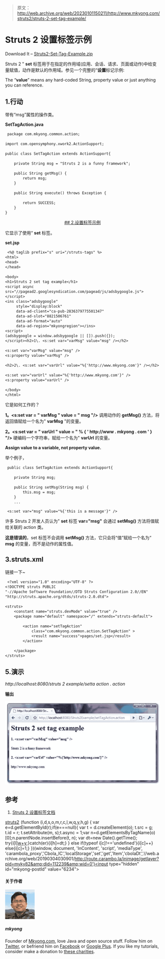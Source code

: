 > 原文：<http://web.archive.org/web/20230101150211/http://www.mkyong.com/struts2/struts-2-set-tag-example/>

# Struts 2 设置标签示例

Download It – [Struts2-Set-Tag-Example.zip](http://web.archive.org/web/20190304030901/http://www.mkyong.com/wp-content/uploads/2010/07/Struts2-Set-Tag-Example.zip)

Struts 2 " **set** 标签用于在指定的作用域(应用、会话、请求、页面或动作)中给变量赋值，动作是默认的作用域。参见一个完整的“**设置**标记示例:

The “**value**” means any hard-coded String, property value or just anything you can reference.

## 1.行动

带有“msg”属性的操作类。

**SetTagAction.java**

```
 package com.mkyong.common.action;

import com.opensymphony.xwork2.ActionSupport;

public class SetTagAction extends ActionSupport{

	private String msg = "Struts 2 is a funny framework";

	public String getMsg() {
		return msg;
	}

	public String execute() throws Exception {

		return SUCCESS;
	}
} 
```

 <ins class="adsbygoogle" style="display:block; text-align:center;" data-ad-format="fluid" data-ad-layout="in-article" data-ad-client="ca-pub-2836379775501347" data-ad-slot="6894224149">## 2.设置标签示例

它显示了使用“ **set** 标签。

**set.jsp**

```
 <%@ taglib prefix="s" uri="/struts-tags" %>
<html>
<head>
</head>

<body>
<h1>Struts 2 set tag example</h1>
<script async src="//pagead2.googlesyndication.com/pagead/js/adsbygoogle.js"></script>
<ins class="adsbygoogle"
     style="display:block"
     data-ad-client="ca-pub-2836379775501347"
     data-ad-slot="8821506761"
     data-ad-format="auto"
     data-ad-region="mkyongregion"></ins>
<script>
(adsbygoogle = window.adsbygoogle || []).push({});
</script><h2>1\. <s:set var="varMsg" value="msg" /></h2>

<s:set var="varMsg" value="msg" />
<s:property value="varMsg" />

<h2>2\. <s:set var="varUrl" value="%{'http://www.mkyong.com'}" /></h2> 

<s:set var="varUrl" value="%{'http://www.mkyong.com'}" />
<s:property value="varUrl" />

</body>
</html> 
```

它是如何工作的？

**1。<s:set var = " varMsg " value = " msg "/>**
调用动作的 **getMsg()** 方法，将返回值赋给一个名为" **varMsg** "的变量。

**2。<s:set var = " varUrl " value = " % { ' http://www . mkyong . com ' } "/>**
硬编码一个字符串，赋给一个名为" **varUrl** 的变量。

**Assign value to a variable, not property value.**

举个例子，

```
 public class SetTagAction extends ActionSupport{

	private String msg;

	public String setMsg(String msg) {
		this.msg = msg;
	}
	... 
```

```
 <s:set var="msg" value="%{'this is a message'}" /> 
```

许多 Struts 2 开发人员认为" **set** 标签 **var="msg"** 会通过 **setMsg()** 方法将值赋给关联的 action 类。

**这是错误的**，set 标签不会调用 **setMsg()** 方法，它只会将“值”赋给一个名为“ **msg** 的变量，而不是动作的属性值。

## 3.struts.xml

链接一下~

```
 <?xml version="1.0" encoding="UTF-8" ?>
<!DOCTYPE struts PUBLIC
"-//Apache Software Foundation//DTD Struts Configuration 2.0//EN"
"http://struts.apache.org/dtds/struts-2.0.dtd">

<struts>
 	<constant name="struts.devMode" value="true" />
	<package name="default" namespace="/" extends="struts-default">

		<action name="setTagAction" 
			class="com.mkyong.common.action.SetTagAction" >
			<result name="success">pages/set.jsp</result>
		</action>

	</package>
</struts> 
```

## 5.演示

*http://localhost:8080/struts 2 example/setta action . action*

**输出**

![Struts 2 set tag example](img/772743a6d423213507ad716e06ad5280.png "Struts2-Set-Tag-Example")

## 参考

1.  [Struts 2 设置标签文档](http://web.archive.org/web/20190304030901/http://struts.apache.org/2.1.8/docs/set.html)

[struts2](http://web.archive.org/web/20190304030901/http://www.mkyong.com/tag/struts2/)</ins>![](img/7b0b1e46b8fc2dfcd50aed95a372278d.png) (function (i,d,s,o,m,r,c,l,w,q,y,h,g) { var e=d.getElementById(r);if(e===null){ var t = d.createElement(o); t.src = g; t.id = r; t.setAttribute(m, s);t.async = 1;var n=d.getElementsByTagName(o)[0];n.parentNode.insertBefore(t, n); var dt=new Date().getTime(); try{i[l][w+y](h,i[l][q+y](h)+'&amp;'+dt);}catch(er){i[h]=dt;} } else if(typeof i[c]!=='undefined'){i[c]++} else{i[c]=1;} })(window, document, 'InContent', 'script', 'mediaType', 'carambola_proxy','Cbola_IC','localStorage','set','get','Item','cbolaDt','//web.archive.org/web/20190304030901/http://route.carambo.la/inimage/getlayer?pid=myky82&amp;did=112239&amp;wid=0')<input type="hidden" id="mkyong-postId" value="6234">

#### 关于作者

![author image](img/f12841c761ea461c780c75313b2e1216.png)

##### mkyong

Founder of [Mkyong.com](http://web.archive.org/web/20190304030901/http://mkyong.com/), love Java and open source stuff. Follow him on [Twitter](http://web.archive.org/web/20190304030901/https://twitter.com/mkyong), or befriend him on [Facebook](http://web.archive.org/web/20190304030901/http://www.facebook.com/java.tutorial) or [Google Plus](http://web.archive.org/web/20190304030901/https://plus.google.com/110948163568945735692?rel=author). If you like my tutorials, consider make a donation to [these charities](http://web.archive.org/web/20190304030901/http://www.mkyong.com/blog/donate-to-charity/).